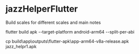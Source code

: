 # jazzHelperFlutter
Build scales for different scales and main notes

flutter build apk --target-platform android-arm64 --split-per-abi

cp build\app\outputs\flutter-apk\app-arm64-v8a-release.apk jazz_helpr1.apk
